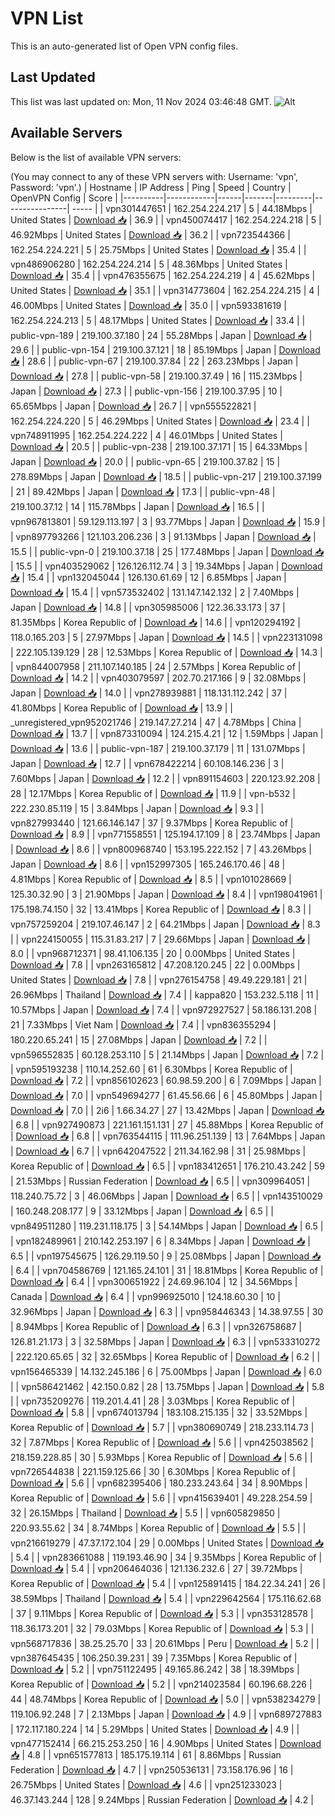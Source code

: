 # VPN List

This is an auto-generated list of Open VPN config files.

## Last Updated

This list was last updated on: Mon, 11 Nov 2024 03:46:48 GMT.
![Alt](https://repobeats.axiom.co/api/embed/186b98318ef1479477931607c1ad7d823f12451f.svg "Repobeats analytics image")

## Available Servers

Below is the list of available VPN servers:

(You may connect to any of these VPN servers with: Username: 'vpn', Password: 'vpn'.)
| Hostname | IP Address | Ping | Speed | Country | OpenVPN Config | Score |
|----------|------------|------|-------|---------|----------------| ----- |
| vpn301447651 | 162.254.224.217 | 5 | 44.18Mbps | United States | [Download 📥](./configs/server_0_US.ovpn) | 36.9 |
| vpn450074417 | 162.254.224.218 | 5 | 46.92Mbps | United States | [Download 📥](./configs/server_1_US.ovpn) | 36.2 |
| vpn723544366 | 162.254.224.221 | 5 | 25.75Mbps | United States | [Download 📥](./configs/server_2_US.ovpn) | 35.4 |
| vpn486906280 | 162.254.224.214 | 5 | 48.36Mbps | United States | [Download 📥](./configs/server_3_US.ovpn) | 35.4 |
| vpn476355675 | 162.254.224.219 | 4 | 45.62Mbps | United States | [Download 📥](./configs/server_4_US.ovpn) | 35.1 |
| vpn314773604 | 162.254.224.215 | 4 | 46.00Mbps | United States | [Download 📥](./configs/server_5_US.ovpn) | 35.0 |
| vpn593381619 | 162.254.224.213 | 5 | 48.17Mbps | United States | [Download 📥](./configs/server_6_US.ovpn) | 33.4 |
| public-vpn-189 | 219.100.37.180 | 24 | 55.28Mbps | Japan | [Download 📥](./configs/server_7_JP.ovpn) | 29.6 |
| public-vpn-154 | 219.100.37.121 | 18 | 85.19Mbps | Japan | [Download 📥](./configs/server_8_JP.ovpn) | 28.6 |
| public-vpn-67 | 219.100.37.84 | 22 | 263.23Mbps | Japan | [Download 📥](./configs/server_9_JP.ovpn) | 27.8 |
| public-vpn-58 | 219.100.37.49 | 16 | 115.23Mbps | Japan | [Download 📥](./configs/server_10_JP.ovpn) | 27.3 |
| public-vpn-156 | 219.100.37.95 | 10 | 65.65Mbps | Japan | [Download 📥](./configs/server_11_JP.ovpn) | 26.7 |
| vpn555522821 | 162.254.224.220 | 5 | 46.29Mbps | United States | [Download 📥](./configs/server_12_US.ovpn) | 23.4 |
| vpn748911995 | 162.254.224.222 | 4 | 46.01Mbps | United States | [Download 📥](./configs/server_13_US.ovpn) | 20.5 |
| public-vpn-238 | 219.100.37.171 | 15 | 64.33Mbps | Japan | [Download 📥](./configs/server_14_JP.ovpn) | 20.0 |
| public-vpn-65 | 219.100.37.82 | 15 | 278.89Mbps | Japan | [Download 📥](./configs/server_15_JP.ovpn) | 18.5 |
| public-vpn-217 | 219.100.37.199 | 21 | 89.42Mbps | Japan | [Download 📥](./configs/server_16_JP.ovpn) | 17.3 |
| public-vpn-48 | 219.100.37.12 | 14 | 115.78Mbps | Japan | [Download 📥](./configs/server_17_JP.ovpn) | 16.5 |
| vpn967813801 | 59.129.113.197 | 3 | 93.77Mbps | Japan | [Download 📥](./configs/server_18_JP.ovpn) | 15.9 |
| vpn897793266 | 121.103.206.236 | 3 | 91.13Mbps | Japan | [Download 📥](./configs/server_19_JP.ovpn) | 15.5 |
| public-vpn-0 | 219.100.37.18 | 25 | 177.48Mbps | Japan | [Download 📥](./configs/server_20_JP.ovpn) | 15.5 |
| vpn403529062 | 126.126.112.74 | 3 | 19.34Mbps | Japan | [Download 📥](./configs/server_21_JP.ovpn) | 15.4 |
| vpn132045044 | 126.130.61.69 | 12 | 6.85Mbps | Japan | [Download 📥](./configs/server_22_JP.ovpn) | 15.4 |
| vpn573532402 | 131.147.142.132 | 2 | 7.40Mbps | Japan | [Download 📥](./configs/server_23_JP.ovpn) | 14.8 |
| vpn305985006 | 122.36.33.173 | 37 | 81.35Mbps | Korea Republic of | [Download 📥](./configs/server_24_KR.ovpn) | 14.6 |
| vpn120294192 | 118.0.165.203 | 5 | 27.97Mbps | Japan | [Download 📥](./configs/server_25_JP.ovpn) | 14.5 |
| vpn223131098 | 222.105.139.129 | 28 | 12.53Mbps | Korea Republic of | [Download 📥](./configs/server_26_KR.ovpn) | 14.3 |
| vpn844007958 | 211.107.140.185 | 24 | 2.57Mbps | Korea Republic of | [Download 📥](./configs/server_27_KR.ovpn) | 14.2 |
| vpn403079597 | 202.70.217.166 | 9 | 32.08Mbps | Japan | [Download 📥](./configs/server_28_JP.ovpn) | 14.0 |
| vpn278939881 | 118.131.112.242 | 37 | 41.80Mbps | Korea Republic of | [Download 📥](./configs/server_29_KR.ovpn) | 13.9 |
| _unregistered_vpn952021746 | 219.147.27.214 | 47 | 4.78Mbps | China | [Download 📥](./configs/server_30_CN.ovpn) | 13.7 |
| vpn873310094 | 124.215.4.21 | 12 | 1.59Mbps | Japan | [Download 📥](./configs/server_31_JP.ovpn) | 13.6 |
| public-vpn-187 | 219.100.37.179 | 11 | 131.07Mbps | Japan | [Download 📥](./configs/server_32_JP.ovpn) | 12.7 |
| vpn678422214 | 60.108.146.236 | 3 | 7.60Mbps | Japan | [Download 📥](./configs/server_33_JP.ovpn) | 12.2 |
| vpn891154603 | 220.123.92.208 | 28 | 12.17Mbps | Korea Republic of | [Download 📥](./configs/server_34_KR.ovpn) | 11.9 |
| vpn-b532 | 222.230.85.119 | 15 | 3.84Mbps | Japan | [Download 📥](./configs/server_35_JP.ovpn) | 9.3 |
| vpn827993440 | 121.66.146.147 | 37 | 9.37Mbps | Korea Republic of | [Download 📥](./configs/server_36_KR.ovpn) | 8.9 |
| vpn771558551 | 125.194.17.109 | 8 | 23.74Mbps | Japan | [Download 📥](./configs/server_37_JP.ovpn) | 8.6 |
| vpn800968740 | 153.195.222.152 | 7 | 43.26Mbps | Japan | [Download 📥](./configs/server_38_JP.ovpn) | 8.6 |
| vpn152997305 | 165.246.170.46 | 48 | 4.81Mbps | Korea Republic of | [Download 📥](./configs/server_39_KR.ovpn) | 8.5 |
| vpn101028669 | 125.30.32.90 | 3 | 21.90Mbps | Japan | [Download 📥](./configs/server_40_JP.ovpn) | 8.4 |
| vpn198041961 | 175.198.74.150 | 32 | 13.41Mbps | Korea Republic of | [Download 📥](./configs/server_41_KR.ovpn) | 8.3 |
| vpn757259204 | 219.107.46.147 | 2 | 64.21Mbps | Japan | [Download 📥](./configs/server_42_JP.ovpn) | 8.3 |
| vpn224150055 | 115.31.83.217 | 7 | 29.66Mbps | Japan | [Download 📥](./configs/server_43_JP.ovpn) | 8.0 |
| vpn968712371 | 98.41.106.135 | 20 | 0.00Mbps | United States | [Download 📥](./configs/server_44_US.ovpn) | 7.8 |
| vpn263165812 | 47.208.120.245 | 22 | 0.00Mbps | United States | [Download 📥](./configs/server_45_US.ovpn) | 7.8 |
| vpn276154758 | 49.49.229.181 | 21 | 26.96Mbps | Thailand | [Download 📥](./configs/server_46_TH.ovpn) | 7.4 |
| kappa820 | 153.232.5.118 | 11 | 10.57Mbps | Japan | [Download 📥](./configs/server_47_JP.ovpn) | 7.4 |
| vpn972927527 | 58.186.131.208 | 21 | 7.33Mbps | Viet Nam | [Download 📥](./configs/server_48_VN.ovpn) | 7.4 |
| vpn836355294 | 180.220.65.241 | 15 | 27.08Mbps | Japan | [Download 📥](./configs/server_49_JP.ovpn) | 7.2 |
| vpn596552835 | 60.128.253.110 | 5 | 21.14Mbps | Japan | [Download 📥](./configs/server_50_JP.ovpn) | 7.2 |
| vpn595193238 | 110.14.252.60 | 61 | 6.30Mbps | Korea Republic of | [Download 📥](./configs/server_51_KR.ovpn) | 7.2 |
| vpn856102623 | 60.98.59.200 | 6 | 7.09Mbps | Japan | [Download 📥](./configs/server_52_JP.ovpn) | 7.0 |
| vpn549694277 | 61.45.56.66 | 6 | 45.80Mbps | Japan | [Download 📥](./configs/server_53_JP.ovpn) | 7.0 |
| 2i6 | 1.66.34.27 | 27 | 13.42Mbps | Japan | [Download 📥](./configs/server_54_JP.ovpn) | 6.8 |
| vpn927490873 | 221.161.151.131 | 27 | 45.88Mbps | Korea Republic of | [Download 📥](./configs/server_55_KR.ovpn) | 6.8 |
| vpn763544115 | 111.96.251.139 | 13 | 7.64Mbps | Japan | [Download 📥](./configs/server_56_JP.ovpn) | 6.7 |
| vpn642047522 | 211.34.162.98 | 31 | 25.98Mbps | Korea Republic of | [Download 📥](./configs/server_57_KR.ovpn) | 6.5 |
| vpn183412651 | 176.210.43.242 | 59 | 21.53Mbps | Russian Federation | [Download 📥](./configs/server_58_RU.ovpn) | 6.5 |
| vpn309964051 | 118.240.75.72 | 3 | 46.06Mbps | Japan | [Download 📥](./configs/server_59_JP.ovpn) | 6.5 |
| vpn143510029 | 160.248.208.177 | 9 | 33.12Mbps | Japan | [Download 📥](./configs/server_60_JP.ovpn) | 6.5 |
| vpn849511280 | 119.231.118.175 | 3 | 54.14Mbps | Japan | [Download 📥](./configs/server_61_JP.ovpn) | 6.5 |
| vpn182489961 | 210.142.253.197 | 6 | 8.34Mbps | Japan | [Download 📥](./configs/server_62_JP.ovpn) | 6.5 |
| vpn197545675 | 126.29.119.50 | 9 | 25.08Mbps | Japan | [Download 📥](./configs/server_63_JP.ovpn) | 6.4 |
| vpn704586769 | 121.165.24.101 | 31 | 18.81Mbps | Korea Republic of | [Download 📥](./configs/server_64_KR.ovpn) | 6.4 |
| vpn300651922 | 24.69.96.104 | 12 | 34.56Mbps | Canada | [Download 📥](./configs/server_65_CA.ovpn) | 6.4 |
| vpn996925010 | 124.18.60.30 | 10 | 32.96Mbps | Japan | [Download 📥](./configs/server_66_JP.ovpn) | 6.3 |
| vpn958446343 | 14.38.97.55 | 30 | 8.94Mbps | Korea Republic of | [Download 📥](./configs/server_67_KR.ovpn) | 6.3 |
| vpn326758687 | 126.81.21.173 | 3 | 32.58Mbps | Japan | [Download 📥](./configs/server_68_JP.ovpn) | 6.3 |
| vpn533310272 | 222.120.65.65 | 32 | 32.65Mbps | Korea Republic of | [Download 📥](./configs/server_69_KR.ovpn) | 6.2 |
| vpn156465339 | 14.132.245.186 | 6 | 75.00Mbps | Japan | [Download 📥](./configs/server_70_JP.ovpn) | 6.0 |
| vpn586421462 | 42.150.0.82 | 28 | 13.75Mbps | Japan | [Download 📥](./configs/server_71_JP.ovpn) | 5.8 |
| vpn735209276 | 119.201.4.41 | 28 | 3.03Mbps | Korea Republic of | [Download 📥](./configs/server_72_KR.ovpn) | 5.8 |
| vpn674013794 | 183.108.215.135 | 32 | 33.52Mbps | Korea Republic of | [Download 📥](./configs/server_73_KR.ovpn) | 5.7 |
| vpn380690749 | 218.233.114.73 | 32 | 7.87Mbps | Korea Republic of | [Download 📥](./configs/server_74_KR.ovpn) | 5.6 |
| vpn425038562 | 218.159.228.85 | 30 | 5.93Mbps | Korea Republic of | [Download 📥](./configs/server_75_KR.ovpn) | 5.6 |
| vpn726544838 | 221.159.125.66 | 30 | 6.30Mbps | Korea Republic of | [Download 📥](./configs/server_76_KR.ovpn) | 5.6 |
| vpn682395406 | 180.233.243.64 | 34 | 8.90Mbps | Korea Republic of | [Download 📥](./configs/server_77_KR.ovpn) | 5.6 |
| vpn415639401 | 49.228.254.59 | 32 | 26.15Mbps | Thailand | [Download 📥](./configs/server_78_TH.ovpn) | 5.5 |
| vpn605829850 | 220.93.55.62 | 34 | 8.74Mbps | Korea Republic of | [Download 📥](./configs/server_79_KR.ovpn) | 5.5 |
| vpn216619279 | 47.37.172.104 | 29 | 0.00Mbps | United States | [Download 📥](./configs/server_80_US.ovpn) | 5.4 |
| vpn283661088 | 119.193.46.90 | 34 | 9.35Mbps | Korea Republic of | [Download 📥](./configs/server_81_KR.ovpn) | 5.4 |
| vpn206464036 | 121.136.232.6 | 27 | 39.72Mbps | Korea Republic of | [Download 📥](./configs/server_82_KR.ovpn) | 5.4 |
| vpn125891415 | 184.22.34.241 | 26 | 38.59Mbps | Thailand | [Download 📥](./configs/server_83_TH.ovpn) | 5.4 |
| vpn229642564 | 175.116.62.68 | 37 | 9.11Mbps | Korea Republic of | [Download 📥](./configs/server_84_KR.ovpn) | 5.3 |
| vpn353128578 | 118.36.173.201 | 32 | 79.03Mbps | Korea Republic of | [Download 📥](./configs/server_85_KR.ovpn) | 5.3 |
| vpn568717836 | 38.25.25.70 | 33 | 20.61Mbps | Peru | [Download 📥](./configs/server_86_PE.ovpn) | 5.2 |
| vpn387645435 | 106.250.39.231 | 39 | 7.35Mbps | Korea Republic of | [Download 📥](./configs/server_87_KR.ovpn) | 5.2 |
| vpn751122495 | 49.165.86.242 | 38 | 18.39Mbps | Korea Republic of | [Download 📥](./configs/server_88_KR.ovpn) | 5.2 |
| vpn214023584 | 60.196.68.226 | 44 | 48.74Mbps | Korea Republic of | [Download 📥](./configs/server_89_KR.ovpn) | 5.0 |
| vpn538234279 | 119.106.92.248 | 7 | 2.13Mbps | Japan | [Download 📥](./configs/server_90_JP.ovpn) | 4.9 |
| vpn689727883 | 172.117.180.224 | 14 | 5.29Mbps | United States | [Download 📥](./configs/server_91_US.ovpn) | 4.9 |
| vpn477152414 | 66.215.253.250 | 16 | 4.90Mbps | United States | [Download 📥](./configs/server_92_US.ovpn) | 4.8 |
| vpn651577813 | 185.175.19.114 | 61 | 8.86Mbps | Russian Federation | [Download 📥](./configs/server_93_RU.ovpn) | 4.7 |
| vpn250536131 | 73.158.176.96 | 16 | 26.75Mbps | United States | [Download 📥](./configs/server_94_US.ovpn) | 4.6 |
| vpn251233023 | 46.37.143.244 | 128 | 9.24Mbps | Russian Federation | [Download 📥](./configs/server_95_RU.ovpn) | 4.2 |
